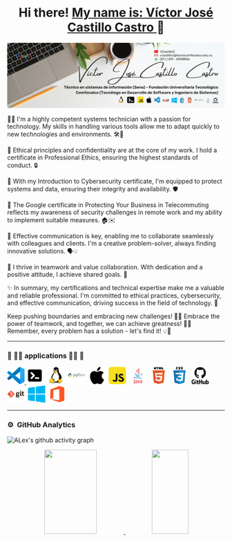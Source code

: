 <div align="center">
<h1 align="center">Hi there! <a href="https://www.linkedin.com/in/vcastilloc/"> My name is: Víctor José Castillo Castro </a> 👋</h1>
</div>
<section align='left'>
  
<img src="White Minimalist Profile LinkedIn Banner.jpg">

<!--**VictorCast2/VictorCast2** is a ✨ _special_ ✨ repository because its `README.md` (this file) appears on your GitHub profile.-->

👨‍💻 I'm a highly competent systems technician with a passion for technology. My skills in handling various tools allow me to adapt quickly to new technologies and environments. 🛠️💪

📜 Ethical principles and confidentiality are at the core of my work. I hold a certificate in Professional Ethics, ensuring the highest standards of conduct. 🔒

🔐 With my Introduction to Cybersecurity certificate, I'm equipped to protect systems and data, ensuring their integrity and availability. 🛡️

💼 The Google certificate in Protecting Your Business in Telecommuting reflects my awareness of security challenges in remote work and my ability to implement suitable measures. 🏠✉️

💬 Effective communication is key, enabling me to collaborate seamlessly with colleagues and clients. I'm a creative problem-solver, always finding innovative solutions. 🗣️💡

🤝 I thrive in teamwork and value collaboration. With dedication and a positive attitude, I achieve shared goals. 🚀

✨ In summary, my certifications and technical expertise make me a valuable and reliable professional. I'm committed to ethical practices, cybersecurity, and effective communication, driving success in the field of technology. 🌟

Keep pushing boundaries and embracing new challenges! 🚀💪 Embrace the power of teamwork, and together, we can achieve greatness! 🤝✨ Remember, every problem has a solution - let's find it! 💡🔧
<hr>
</hr>

### 🚀 👨‍💻 applications 👨‍💻 🚀
<section align='left'>
  
<a href="https://code.visualstudio.com/">
    <img src="icons/vscode.png" title="Visual_Studio_Code" alt="Visual_Studio_Code" width="40" height="40"/>
</a>
<img src="icons/terminal.png" title="Terminal" alt="Terminal" width="40" height="40"/>&nbsp;
<img src="icons/linux_original_logo_icon_146433.png" title="Linux" alt="Linux" width="40" height="40"/>&nbsp;
<img src="icons/python_original_wordmark_logo_icon_146382.png" title="Python" alt="Python" width="40" height="40"/>&nbsp;
<img src="icons/logotipo-de-mac-os.png" title="Mac/Os" alt="Mac/Os" width="40" height="40"/>&nbsp;
<img src="icons/javascript_icon_130900.png" title="JavaScript" alt="JavaScript" width="40" height="40"/>&nbsp;
<img src="icons/java_original_wordmark_logo_icon_146459.png" title="Java" alt="Java" width="40" height="40"/>&nbsp;
<img src="icons/html_original_wordmark_logo_icon_146478.png" title="HTML" alt="HTML" width="40" height="40"/>&nbsp;
<img src="icons/css_original_wordmark_logo_icon_146576.png" title="CSS" alt="CSS" width="40" height="40"/>&nbsp;
<img src="icons/github_original_wordmark_logo_icon_146506.png" title="GitHub" alt="GitHub" width="40" height="40"/>&nbsp;
<img src="icons/git_original_wordmark_logo_icon_146510.png" title="Git" alt="Git" width="40" height="40"/>&nbsp;
<img src="icons/Windows_Phone_icon-icons.com_66782.png" title="Windows" alt="Windows" width="40" height="40"/>&nbsp;
<img src="icons/4202103logomicrosoftmsofficesocialsocialmedia-115585_115716.png" title="Office" alt="Office" width="40" height="40"/>&nbsp;
<hr>
</hr>

### ⚙️ &nbsp;GitHub Analytics

<!--Graph-->
![ALex's github activity graph](https://github-readme-activity-graph.vercel.app/graph?username=VictorCast2&bg_color=0d1117&color=ffffff&line=00b3ff&point=f9fafa&area=true&hide_border=true)

<!--Skill And More Information--> 
<p align="center">
<a href="https://github.com/VictorCast2">
<div align="center">  
  <img width="49%" height="195px" src="https://github-readme-stats.vercel.app/api?username=VictorCast2&show_icons=true&count_private=true&hide_border=true&title_color=00b3ff&icon_color=00b4ff&text_color=c9d1d9&bg_color=0d1117" alt="" /> 
  <img width="41%" height="195px" src="https://github-readme-stats.vercel.app/api/top-langs/?username=VictorCast2&layout=compact&hide_border=true&title_color=00b3ff&text_color=00b4ff&bg_color=0d1117" />
</div>
</a>
</p>
